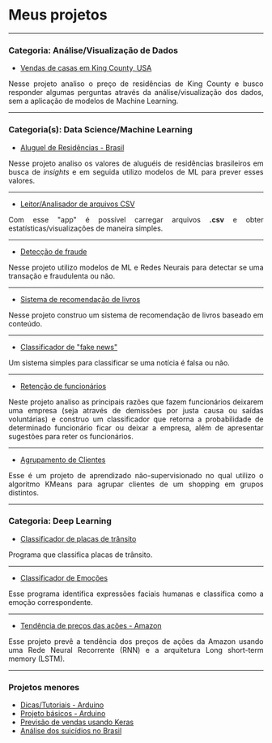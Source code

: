 # Meus projetos

---
### Categoria: Análise/Visualização de Dados

- [Vendas de casas em King County, USA](https://www.kaggle.com/olavomendes/house-sales-in-king-county-usa-analysis-pt-br/notebook)
<p align="justify">
  Nesse projeto analiso o preço de residências de King County e busco responder algumas perguntas através da análise/visualização 
  dos dados, sem a aplicação de modelos de Machine Learning.
</p>

---

### Categoria(s): Data Science/Machine Learning

- [Aluguel de Residências - Brasil](https://www.kaggle.com/olavomendes/rental-prices-in-brazil/notebook)
<p align="justify">
  Nesse projeto analiso os valores de aluguéis de residências brasileiros em busca de <i>insights</i> e 
  em seguida utilizo modelos de ML para prever esses valores.
</p>

---

- [Leitor/Analisador de arquivos CSV](https://github.com/olavomendes/codenation-streamlit)
<p align="justify">
  Com esse "app" é possível carregar arquivos <b>.csv</b> e obter estatísticas/visualizações de maneira
  simples.
</p>

---

- [Detecção de fraude](https://www.kaggle.com/olavomendes/fraude-de-cr-dito-ptbr/notebook)
<p align="justify">
  Nesse projeto utilizo modelos de ML e Redes Neurais para detectar se uma transação e fraudulenta ou não.
</p>

---

- [Sistema de recomendação de livros](https://www.kaggle.com/olavomendes/book-recommender/notebook)
<p align="justify">
  Nesse projeto construo um sistema de recomendação de livros baseado em conteúdo.
</p>

--- 

- [Classificador de "fake news"](https://www.kaggle.com/olavomendes/your-first-fake-news-classifier/notebook)
<p align="justify">
  Um sistema simples para classificar se uma notícia é falsa ou não.
</p>

---

- [Retenção de funcionários](https://www.kaggle.com/olavomendes/reten-o-de-funcion-rios-ptbr/notebook)
<p align="justify">
  Neste projeto analiso as principais razões que fazem funcionários deixarem uma empresa (seja através de demissões por justa causa ou saídas 
  voluntárias) e construo um classificador que retorna a probabilidade de determinado funcionário ficar ou deixar a empresa, além de apresentar
  sugestões para reter os funcionários.
</p>

---

- [Agrupamento de Clientes](https://www.kaggle.com/olavomendes/agrupamento-de-clientes-ptbr/notebook)
<p align="justify">
  Esse é um projeto de aprendizado não-supervisionado no qual utilizo o algoritmo KMeans para agrupar clientes de um shopping em
  grupos distintos.
</p>

---

### Categoria: Deep Learning

- [Classificador de placas de trânsito](https://www.kaggle.com/olavomendes/traffic-signs-recognition/notebook)
<p align="justify">
  Programa que classifica placas de trânsito.
</p>

---

- [Classificador de Emoções](https://www.kaggle.com/olavomendes/your-first-emoji-creator/notebook)
<p align="justify">
  Esse programa identifica expressões faciais humanas e classifica como a emoção correspondente.
</p>

---

- [Tendência de preços das ações - Amazon](https://www.kaggle.com/olavomendes/your-first-rnn-model/notebook)
<p align="justify">
  Esse projeto prevê a tendência dos preços de ações da Amazon usando uma Rede Neural Recorrente (RNN) e a arquitetura Long short-term memory (LSTM).
</p>

---

### Projetos menores

- [Dicas/Tutoriais - Arduino](https://github.com/olavomendes/arduino-dicas-tutoriais)
- [Projeto básicos - Arduino](https://github.com/olavomendes/projetos-livro-arduino-basico)
- [Previsão de vendas usando Keras](https://github.com/olavomendes/Projetos-DS-ML-DL/blob/master/Deep%20Learning/previsao_vendas_Keras.ipynb)
- [Análise dos suicídios no Brasil](https://github.com/olavomendes/Projetos-DS-ML-DL/blob/master/Data%20Analysis/suicidios_no_Brasil.ipynb)

